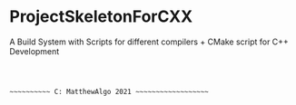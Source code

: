 # ProjectSkeletonForCXX

A Build System with Scripts for different compilers + CMake script for C++ Development


~~~~~~ ProjectSkeletonForCXX ~~~~~~~



~~~~~~~~~~ C: MatthewAlgo 2021 ~~~~~~~~~~~~~~~~~~
